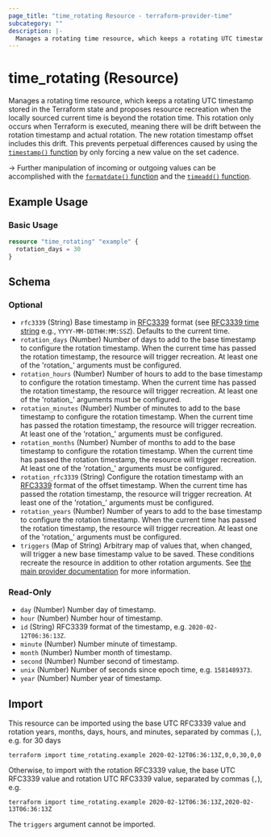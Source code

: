 ```yaml
---
page_title: "time_rotating Resource - terraform-provider-time"
subcategory: ""
description: |-
  Manages a rotating time resource, which keeps a rotating UTC timestamp stored in the Terraform state and proposes resource recreation when the locally sourced current time is beyond the rotation time. This rotation only occurs when Terraform is executed, meaning there will be drift between the rotation timestamp and actual rotation. The new rotation timestamp offset includes this drift. This prevents perpetual differences caused by using the timestamp() function https://www.terraform.io/docs/configuration/functions/timestamp.html by only forcing a new value on the set cadence.
---
```


# time_rotating (Resource)

Manages a rotating time resource, which keeps a rotating UTC timestamp stored in the Terraform state and proposes resource recreation when the locally sourced current time is beyond the rotation time. This rotation only occurs when Terraform is executed, meaning there will be drift between the rotation timestamp and actual rotation. The new rotation timestamp offset includes this drift. This prevents perpetual differences caused by using the [`timestamp()` function](https://www.terraform.io/docs/configuration/functions/timestamp.html) by only forcing a new value on the set cadence.

-> Further manipulation of incoming or outgoing values can be accomplished with the [`formatdate()` function](https://www.terraform.io/docs/configuration/functions/formatdate.html) and the [`timeadd()` function](https://www.terraform.io/docs/configuration/functions/timeadd.html).

## Example Usage

### Basic Usage

```terraform
resource "time_rotating" "example" {
  rotation_days = 30
}
```

<!-- schema generated by tfplugindocs -->
## Schema

### Optional

- `rfc3339` (String) Base timestamp in [RFC3339](https://datatracker.ietf.org/doc/html/rfc3339#section-5.8) format (see [RFC3339 time string](https://tools.ietf.org/html/rfc3339#section-5.8) e.g., `YYYY-MM-DDTHH:MM:SSZ`). Defaults to the current time.
- `rotation_days` (Number) Number of days to add to the base timestamp to configure the rotation timestamp. When the current time has passed the rotation timestamp, the resource will trigger recreation. At least one of the 'rotation_' arguments must be configured.
- `rotation_hours` (Number) Number of hours to add to the base timestamp to configure the rotation timestamp. When the current time has passed the rotation timestamp, the resource will trigger recreation. At least one of the 'rotation_' arguments must be configured.
- `rotation_minutes` (Number) Number of minutes to add to the base timestamp to configure the rotation timestamp. When the current time has passed the rotation timestamp, the resource will trigger recreation. At least one of the 'rotation_' arguments must be configured.
- `rotation_months` (Number) Number of months to add to the base timestamp to configure the rotation timestamp. When the current time has passed the rotation timestamp, the resource will trigger recreation. At least one of the 'rotation_' arguments must be configured.
- `rotation_rfc3339` (String) Configure the rotation timestamp with an [RFC3339](https://datatracker.ietf.org/doc/html/rfc3339#section-5.8) format of the offset timestamp. When the current time has passed the rotation timestamp, the resource will trigger recreation. At least one of the 'rotation_' arguments must be configured.
- `rotation_years` (Number) Number of years to add to the base timestamp to configure the rotation timestamp. When the current time has passed the rotation timestamp, the resource will trigger recreation. At least one of the 'rotation_' arguments must be configured.
- `triggers` (Map of String) Arbitrary map of values that, when changed, will trigger a new base timestamp value to be saved. These conditions recreate the resource in addition to other rotation arguments. See [the main provider documentation](../index.md) for more information.

### Read-Only

- `day` (Number) Number day of timestamp.
- `hour` (Number) Number hour of timestamp.
- `id` (String) RFC3339 format of the timestamp, e.g. `2020-02-12T06:36:13Z`.
- `minute` (Number) Number minute of timestamp.
- `month` (Number) Number month of timestamp.
- `second` (Number) Number second of timestamp.
- `unix` (Number) Number of seconds since epoch time, e.g. `1581489373`.
- `year` (Number) Number year of timestamp.

## Import

This resource can be imported using the base UTC RFC3339 value and rotation years, months, days, hours, and minutes, separated by commas (`,`), e.g. for 30 days

```shell
terraform import time_rotating.example 2020-02-12T06:36:13Z,0,0,30,0,0
```

Otherwise, to import with the rotation RFC3339 value, the base UTC RFC3339 value and rotation UTC RFC3339 value, separated by commas (`,`), e.g.

```shell
terraform import time_rotating.example 2020-02-12T06:36:13Z,2020-02-13T06:36:13Z
```

The `triggers` argument cannot be imported.
